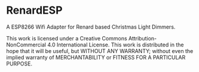 # RenardESP
A ESP8266 Wifi Adapter for Renard based Christmas Light Dimmers.


This work is licensed under a Creative Commons Attribution-NonCommercial 4.0 International License.
This work is distributed in the hope that it will be useful, but WITHOUT ANY WARRANTY; without even the implied warranty of MERCHANTABILITY or FITNESS FOR A PARTICULAR PURPOSE.